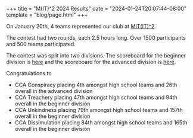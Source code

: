 +++
title = "M(IT)^2 2024 Results"
date = "2024-01-24T20:07:44-08:00"
template = "blog/page.html"
+++

On January 20th, 4 teams represented our club at [MIT(IT)^2](https://mitit.org/).

The contest had two rounds, each 2.5 hours long. Over 1500 participants and 500 teams participated.

The contest was split into two divisions. The scoreboard for the beginner division is [here](https://mitit.org/Contest/ViewScoreboard/combined-2024?cid_2=beginner-2024) and the scoreboard for the advanced division is [here](https://mitit.org/Contest/ViewScoreboard/combined-2024?cid_2=advanced-2024).

Congratulations to
* CCA Conspiracy placing 4th amongst high school teams and 26th overall in the advanced division
* CCA Treachery placing 47th amongst high school teams and 94th overall in the beginner division
* CCA Unkindness placing 79th amongst high school teams and 157th overall in the beginner division
* CCA Dissimulation placing 84th amongst high school teams and 165th overall in the beginner division
